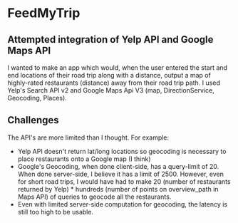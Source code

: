 # FeedMyTrip

## Attempted integration of Yelp API and Google Maps API
I wanted to make an app which would, when the user entered the start and end locations of their road trip along with a distance, output a map of highly-rated restaurants (distance) away from their road trip path.  I used Yelp's Search API v2 and Google Maps Api V3 (map, DirectionService, Geocoding, Places).

## Challenges
The API's are more limited than I thought.  For example:
- Yelp API doesn't return lat/long locations so geocoding is necessary to place restaurants onto a Google map (I think)
- Google's Geocoding, when done client-side, has a query-limit of 20. When done server-side, I believe it has a limit of 2500.  However, even for short road trips, I would have had to make 20 (number of restaurants returned by Yelp) * hundreds (number of points on overview_path in Maps API) of queries to geocode all the restaurants.
- Even with limited server-side computation for geocoding, the latency is still too high to be usable.

